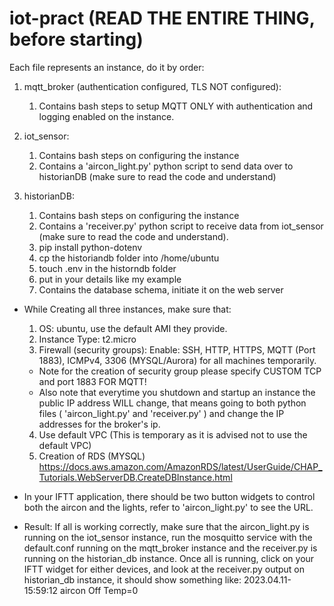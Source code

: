 # iot-pract (READ THE ENTIRE THING, before starting)

Each file represents an instance, do it by order:
1) mqtt_broker (authentication configured, TLS NOT configured):
   1) Contains bash steps to setup MQTT ONLY with authentication and logging enabled on the instance.
   
3) iot_sensor:
   1) Contains bash steps on configuring the instance
   2) Contains a 'aircon_light.py' python script to send data over to historianDB (make sure to read the code and understand)
       
4) historianDB:
   1) Contains bash steps on configuring the instance
   2) Contains a 'receiver.py' python script to receive data from iot_sensor (make sure to read the code and understand).
   3) pip install python-dotenv
   4) cp the historiandb folder into /home/ubuntu
   5) touch .env in the historndb folder
   6) put in your details like my example
   7) Contains the database schema, initiate it on the web server
      
* While Creating all three instances, make sure that:
   1) OS: ubuntu, use the default AMI they provide.
   2) Instance Type: t2.micro
   3) Firewall (security groups): Enable: SSH, HTTP, HTTPS, MQTT (Port 1883), ICMPv4, 3306 (MYSQL/Aurora) for all machines temporarily.
   * Note for the creation of security group please specify CUSTOM TCP and port 1883 FOR MQTT!
   * Also note that everytime you shutdown and startup an instance the public IP address WILL change, that means going to both python files ( 'aircon_light.py' and 'receiver.py' ) and change the IP addresses for the broker's ip.
   4) Use default VPC (This is temporary as it is advised not to use the default VPC) 
   5) Creation of RDS (MYSQL) https://docs.aws.amazon.com/AmazonRDS/latest/UserGuide/CHAP_Tutorials.WebServerDB.CreateDBInstance.html
   
* In your IFTT application, there should be two button widgets to control both the aircon and the lights, refer to 'aircon_light.py' to see the URL.
* Result: If all is working correctly, make sure that the aircon_light.py is running on the iot_sensor instance, run the mosquitto service with the default.conf running on the mqtt_broker instance and the receiver.py is running on the historian_db instance. Once all is running, click on your IFTT widget for either devices, and look at the receiver.py output on historian_db instance, it should show something like: 2023.04.11-15:59:12 aircon Off Temp=0


